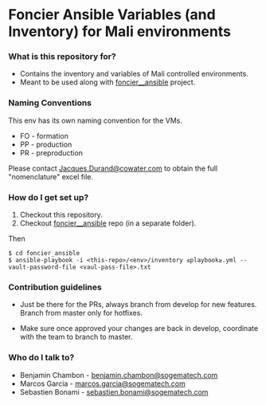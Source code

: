# Foncier Ansible Variables (and Inventory) for Mali environments #



### What is this repository for? ###

* Contains the inventory and variables of Mali controlled environments. 
* Meant to be used along with [foncier__ansible](https://bitbucket.org/ucis/foncier_ansible/) project.

### Naming Conventions ###
This env has its own naming convention for the VMs. 

* FO - formation
* PP - production
* PR - preproduction

Please contact Jacques.Durand@cowater.com to obtain the full "nomenclature" excel file.

### How do I get set up? ###

1. Checkout this repository.
2. Checkout [foncier__ansible](https://bitbucket.org/ucis/foncier_ansible/) repo (in a separate folder).

Then

```shell
$ cd foncier_ansible
$ ansible-playbook -i <this-repo>/<env>/inventory ≤playbook≥.yml --vault-password-file <vaul-pass-file>.txt
```

### Contribution guidelines ###

* Just be there for the PRs, always branch from develop for new features. Branch from master only for hotfixes.

* Make sure once approved your changes are back in develop, coordinate with the team to branch to master.

### Who do I talk to? ###

* Benjamin Chambon - benjamin.chambon@sogematech.com
* Marcos Garcia - marcos.garcia@sogematech.com
* Sebastien Bonami - sebastien.bonami@sogematech.com
